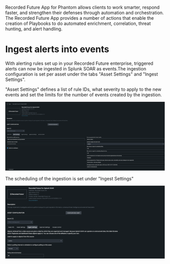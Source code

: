 [comment]: # " File: README.md"
[comment]: # ""
[comment]: # "Copyright (c) Recorded Future, Inc, 2019-2023"
[comment]: # ""
[comment]: # "This unpublished material is proprietary to Recorded Future. All"
[comment]: # "rights reserved. The methods and techniques described herein are"
[comment]: # "considered trade secrets and/or confidential. Reproduction or"
[comment]: # "distribution, in whole or in part, is forbidden except by express"
[comment]: # "written permission of Recorded Future."
[comment]: # ""
[comment]: # "Licensed under the Apache License, Version 2.0 (the 'License');"
[comment]: # "you may not use this file except in compliance with the License."
[comment]: # "You may obtain a copy of the License at"
[comment]: # ""
[comment]: # "    http://www.apache.org/licenses/LICENSE-2.0"
[comment]: # ""
[comment]: # "Unless required by applicable law or agreed to in writing, software distributed under"
[comment]: # "the License is distributed on an 'AS IS' BASIS, WITHOUT WARRANTIES OR CONDITIONS OF ANY KIND,"
[comment]: # "either express or implied. See the License for the specific language governing permissions"
[comment]: # "and limitations under the License."
[comment]: # ""
Recorded Future App for Phantom allows clients to work smarter, respond faster, and strengthen their
defenses through automation and orchestration. The Recorded Future App provides a number of actions
that enable the creation of Playbooks to do automated enrichment, correlation, threat hunting, and
alert handling.

# Ingest alerts into events

With alerting rules set up in your Recorded Future enterprise, triggered alerts can now be ingested
in Splunk SOAR as events.The ingestion configuration is set per asset under the tabs "Asset
Settings" and "Ingest Settings".

"Asset Settings" defines a list of rule IDs, what severity to apply to the new events and set the
limits for the number of events created by the ingestion.

<img src="img/recorded_future_asset_settings.png" style="{border-style: solid;}" />

The scheduling of the ingestion is set under "Ingest Settings"

![](img/recorded_future_asset_ingest.png)
